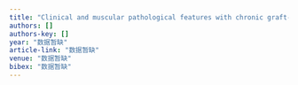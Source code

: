 ```yaml
---
title: "Clinical and muscular pathological features with chronic graft-versus-host disease-related polymyositis: one case report"
authors: []
authors-key: []
year: "数据暂缺"
article-link: "数据暂缺"
venue: "数据暂缺"
bibex: "数据暂缺"
---
```

